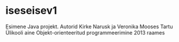 # iseseisev1
Esimene Java projekt.
Autorid Kirke Narusk ja Veronika Mooses
Tartu Ülikooli aine Objekt-orienteeritud programmeerimine 2013 raames 
